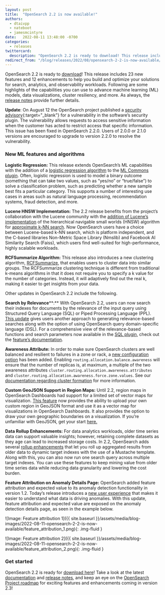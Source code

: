 ```yaml
---
layout: post
title:  "OpenSearch 2.2 is now available!"
authors:
  - dtaivpp
  - nateboot
  - jamesmcintyre
date:   2022-08-11 13:48:00 -0700
categories:
  - releases
twittercard:
  description: "OpenSearch 2.2 is ready to download! This release includes 23 new features and 12 enhancements to help you build and optimize your solutions for search, analytics, and observability workloads. Following are some highlights of the capabilities you can use to advance machine learning (ML) models, data visualizations, cluster resiliency, and more. As always, the release notes provide further details."
redirect_from: "/blog/releases/2022/08/opensearch-2-2-is-now-available/"
---
```


OpenSearch 2.2 is ready to [download](https://opensearch.org/downloads.html)! This release includes 23 new features and 12 enhancements to help you build and optimize your solutions for search, analytics, and observability workloads. Following are some highlights of the capabilities you can use to advance machine learning (ML) models, data visualizations, cluster resiliency, and more. As always, the [release notes](https://github.com/opensearch-project/opensearch-build/blob/main/release-notes/opensearch-release-notes-2.2.0.md) provide further details.

**Update**: On August 12 the OpenSearch project published a [security advisory](https://github.com/opensearch-project/security/security/advisories/GHSA-f4qr-f4xx-hjxw){:target="_blank"} for a vulnerability in the software’s security plugin. The vulnerability allows requests to access sensitive information when the customer has acted to restrict access that specific information. This issue has been fixed in OpenSearch 2.2.0. Users of 2.0.0 or 2.1.0 versions are encouraged to upgrade to version 2.2.0 to resolve the vulnerability.

### New ML features and algorithms

**Logistic Regression:** This release extends OpenSearch’s ML capabilities with the addition of a [logistic regression algorithm](https://github.com/opensearch-project/ml-commons/issues/318) to the [ML Commons plugin](https://opensearch.org/docs/latest/ml-commons-plugin/index/). Often, logistic regression is used to model a binary outcome (something that can take two values, such as “yes/no” or “true/false”) to solve a classification problem, such as predicting whether a new sample best fits a particular category. This supports a number of interesting use cases in areas such as natural language processing, recommendation systems, fraud detection, and more.

**Lucene HNSW Implementation:** The 2.2 release benefits from the project’s collaboration with the Lucene community with the [addition of Lucene’s implementation](https://github.com/opensearch-project/k-NN/issues/380) of the hierarchical navigable small worlds (HNSW) algorithm for [approximate k-NN search](https://opensearch.org/docs/latest/search-plugins/knn/approximate-knn/). Now OpenSearch users have a choice between Lucene-based k-NN search, which is platform independent, and the C-based libraries Non-Metric Space Library (Nmslib) and Facebook AI Similarity Search (Faiss), which users find well-suited for high-performance, highly scalable workloads.

**RCFSummarize Algorithm:** This release also introduces a new clustering algorithm, [RCFSummarize](https://github.com/opensearch-project/ml-commons/issues/356), that enables users to cluster data into similar groups. The RCFSummarize clustering technique is different from traditional k-means algorithms in that it does not require you to specify a k value for the number of categories. Instead, it will adaptively find out the real k, making it easier to get insights from your data.

Other updates in OpenSearch 2.2 include the following.

**Search by Relevance****:** With OpenSearch 2.2, users can now search their indexes for documents by the relevance of the input query using Structured Query Language (SQL) or Piped Processing Language (PPL). [This update](https://github.com/opensearch-project/sql/issues/182) gives users another approach to generating relevance-based searches along with the option of using OpenSearch query domain-specific language (DSL). For a comprehensive view of the relevance-based functions and search parameters now available in the [SQL plugin](https://opensearch.org/docs/latest/search-plugins/sql/index/), check out the [feature’s documentation](https://github.com/opensearch-project/sql/blob/main/docs/user/ppl/functions/relevance.rst). 

**Awareness Attribute:** In order to make sure OpenSearch clusters are well balanced and resilient to failures in a zone or rack, a [new configuration option](https://github.com/opensearch-project/OpenSearch/issues/3367) has been added. Enabling `routing.allocation.balance.awareness` will ensure that the number of replicas is, at maximum, a multiple of the two awareness attributes `cluster.routing.allocation.awareness.attributes` and `cluster.routing.allocation.awareness.force.zone.values`. See our [documentation regarding cluster formation](https://opensearch.org/docs/latest/opensearch/cluster/#advanced-step-6-configure-shard-allocation-awareness-or-forced-awareness) for more information.

**Custom GeoJSON Support in** **Region Maps:** Until 2.2, region maps in OpenSearch Dashboards had support for a limited set of vector maps for visualization. [This feature](https://github.com/opensearch-project/geospatial/issues/122) now provides the ability to upload your own custom region in GeoJSON format and use it as a vector map for visualizations in OpenSearch Dashboards. It also provides the option to draw your own geographic boundaries on a visualization. If you’re unfamiliar with GeoJSON, get your start [here.](https://geojson.org/)

**Data Rollup Enhancements:** For data analytics workloads, older time series data can support valuable insights; however, retaining complete datasets as they age can lead to increased storage costs. In 2.2, OpenSearch adds several [rollup enhancements](https://github.com/opensearch-project/index-management/issues/408) that let you roll up aggregated results from older data to dynamic target indexes with the use of a Mustache template. Along with this, you can also now run one search query across multiple target indexes. You can use these features to keep mining value from older time series data while reducing data granularity and lowering the cost burden.

**Feature Attribution on Anomaly Details Page:** OpenSearch added feature attribution and expected value to its anomaly detection functionality in version 1.2. Today’s release introduces a [new user experience](https://github.com/opensearch-project/anomaly-detection/issues/299) that makes it easier to understand what data is driving anomalies. With this update, feature attribution and expected value are exposed on the anomaly detection details page, as seen in the example below.

![Image: Feature attribution 1]({{ site.baseurl }}/assets/media/blog-images/2022-08-11-opensearch-2-2-is-now-available/feature_attribution_1.png){: .img-fluid }

![Image: Feature attribution 2]({{ site.baseurl }}/assets/media/blog-images/2022-08-11-opensearch-2-2-is-now-available/feature_attribution_2.png){: .img-fluid }

### Get started

OpenSearch 2.2 is ready for [download here](https://opensearch.org/downloads.html)! Take a look at the latest [documentation](https://opensearch.org/docs/latest) and [release notes](https://github.com/opensearch-project/opensearch-build/blob/main/release-notes/opensearch-release-notes-2.2.0.md), and keep an eye on the [OpenSearch Project roadmap](https://github.com/orgs/opensearch-project/projects/1) for exciting features and enhancements coming in version 2.3!
